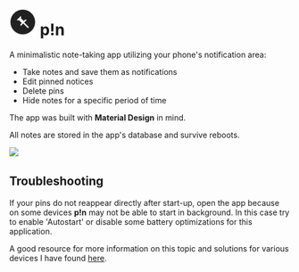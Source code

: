 # ![App Icon](app/src/main/res/mipmap-mdpi/ic_launcher.png) p!n

A minimalistic note-taking app utilizing your phone's notification area:

* Take notes and save them as notifications
* Edit pinned notices
* Delete pins
* Hide notes for a specific period of time

The app was built with __Material Design__ in mind.

All notes are stored in the app's database and survive reboots.

<a href="https://f-droid.org/packages/de.nproth.pin/"><img src="https://fdroid.gitlab.io/artwork/badge/get-it-on.png" height="75"></a>

## Troubleshooting

If your pins do not reappear directly after start-up, open the app because on some devices __p!n__ may not be able to start in background.
In this case try to enable 'Autostart' or disable some battery optimizations for this application.

A good resource for more information on this topic and solutions for various devices I have found [here](https://dontkillmyapp.com/).
